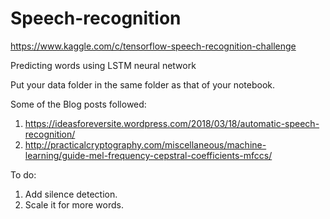 # Speech-recognition

https://www.kaggle.com/c/tensorflow-speech-recognition-challenge

Predicting words using LSTM neural network

Put your data folder in the same folder as that of your notebook.

Some of the Blog posts followed:
1. https://ideasforeversite.wordpress.com/2018/03/18/automatic-speech-recognition/
2. http://practicalcryptography.com/miscellaneous/machine-learning/guide-mel-frequency-cepstral-coefficients-mfccs/ 

To do:

1. Add silence detection.
2. Scale it for more words.
 
